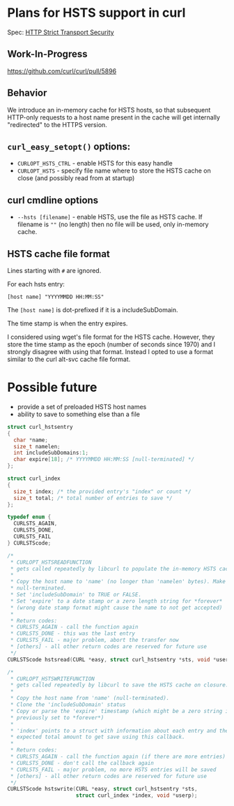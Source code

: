 # Plans for HSTS support in curl

Spec: [HTTP Strict Transport Security](https://tools.ietf.org/html/rfc6797)

## Work-In-Progress

https://github.com/curl/curl/pull/5896

## Behavior

We introduce an in-memory cache for HSTS hosts, so that subsequent HTTP-only requests to a host name present in the cache will get internally "redirected" to the HTTPS version.

## `curl_easy_setopt()` options:

 - `CURLOPT_HSTS_CTRL` - enable HSTS for this easy handle
 - `CURLOPT_HSTS` - specify file name where to store the HSTS cache on close (and possibly read from at startup)

## curl cmdline options

 - `--hsts [filename]` - enable HSTS, use the file as HSTS cache. If filename is `""` (no length) then no file will be used, only in-memory cache.

## HSTS cache file format

Lines starting with `#` are ignored.

For each hsts entry:

    [host name] "YYYYMMDD HH:MM:SS"

The `[host name]` is dot-prefixed if it is a includeSubDomain.

The time stamp is when the entry expires.

I considered using wget's file format for the HSTS cache. However, they store the time stamp as the epoch (number of seconds since 1970) and I strongly disagree with using that format. Instead I opted to use a format similar to the curl alt-svc cache file format.

# Possible future

 - provide a set of preloaded HSTS host names
 - ability to save to something else than a file

~~~c
struct curl_hstsentry
{
  char *name;
  size_t namelen;
  int includeSubDomains:1;
  char expire[18]; /* YYYYMMDD HH:MM:SS [null-terminated] */
};

struct curl_index
{
  size_t index; /* the provided entry's "index" or count */
  size_t total; /* total number of entries to save */
};

typedef enum {
  CURLSTS_AGAIN,
  CURLSTS_DONE,
  CURLSTS_FAIL
} CURLSTScode;

/*
 * CURLOPT_HSTSREADFUNCTION
 * gets called repeatedly by libcurl to populate the in-memory HSTS cache.
 *
 * Copy the host name to 'name' (no longer than 'namelen' bytes). Make it
 * null-terminated.
 * Set 'includeSubDomain' to TRUE or FALSE.
 * Set 'expire' to a date stamp or a zero length string for *forever*
 * (wrong date stamp format might cause the name to not get accepted)
 *
 * Return codes:
 * CURLSTS_AGAIN - call the function again
 * CURLSTS_DONE - this was the last entry
 * CURLSTS_FAIL - major problem, abort the transfer now
 * [others] - all other return codes are reserved for future use
 */
CURLSTScode hstsread(CURL *easy, struct curl_hstsentry *sts, void *userp);

/*
 * CURLOPT_HSTSWRITEFUNCTION
 * gets called repeatedly by libcurl to save the HSTS cache on closure.
 *
 * Copy the host name from 'name' (null-terminated).
 * Clone the 'includeSubDomain' status
 * Copy or parse the 'expire' timestamp (which might be a zero string if
 * previously set to *forever*)
 *
 * 'index' points to a struct with information about each entry and the
 * expected total amount to get save using this callback.
 *
 * Return codes:
 * CURLSTS_AGAIN - call the function again (if there are more entries)
 * CURLSTS_DONE - don't call the callback again
 * CURLSTS_FAIL - major problem, no more HSTS entries will be saved
 * [others] - all other return codes are reserved for future use
 */
CURLSTScode hstswrite(CURL *easy, struct curl_hstsentry *sts,
                      struct curl_index *index, void *userp);

